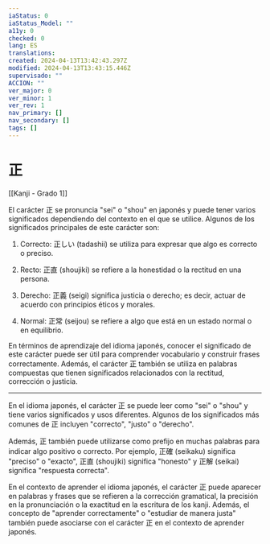 ```yaml
---
iaStatus: 0
iaStatus_Model: ""
a11y: 0
checked: 0
lang: ES
translations: 
created: 2024-04-13T13:42:43.297Z
modified: 2024-04-13T13:43:15.446Z
supervisado: ""
ACCION: ""
ver_major: 0
ver_minor: 1
ver_rev: 1
nav_primary: []
nav_secondary: []
tags: []
---
```

# 正

[[Kanji - Grado 1]]

El carácter 正 se pronuncia "sei" o "shou" en japonés y puede tener varios significados dependiendo del contexto en el que se utilice. Algunos de los significados principales de este carácter son:

1. Correcto: 正しい (tadashii) se utiliza para expresar que algo es correcto o preciso.

2. Recto: 正直 (shoujiki) se refiere a la honestidad o la rectitud en una persona.

3. Derecho: 正義 (seigi) significa justicia o derecho; es decir, actuar de acuerdo con principios éticos y morales.

4. Normal: 正常 (seijou) se refiere a algo que está en un estado normal o en equilibrio.

En términos de aprendizaje del idioma japonés, conocer el significado de este carácter puede ser útil para comprender vocabulario y construir frases correctamente. Además, el carácter 正 también se utiliza en palabras compuestas que tienen significados relacionados con la rectitud, corrección o justicia.

---

En el idioma japonés, el carácter 正 se puede leer como "sei" o "shou" y tiene varios significados y usos diferentes. Algunos de los significados más comunes de 正 incluyen "correcto", "justo" o "derecho".

Además, 正 también puede utilizarse como prefijo en muchas palabras para indicar algo positivo o correcto. Por ejemplo, 正確 (seikaku) significa "preciso" o "exacto", 正直 (shoujiki) significa "honesto" y 正解 (seikai) significa "respuesta correcta".

En el contexto de aprender el idioma japonés, el carácter 正 puede aparecer en palabras y frases que se refieren a la corrección gramatical, la precisión en la pronunciación o la exactitud en la escritura de los kanji. Además, el concepto de "aprender correctamente" o "estudiar de manera justa" también puede asociarse con el carácter 正 en el contexto de aprender japonés.
